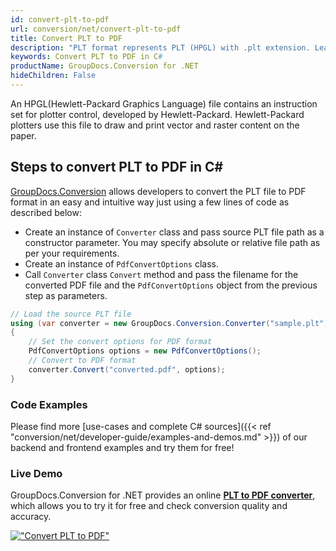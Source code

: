 ```yaml
---
id: convert-plt-to-pdf
url: conversion/net/convert-plt-to-pdf
title: Convert PLT to PDF
description: "PLT format represents PLT (HPGL) with .plt extension. Learn how to convert PLT to PDF file programmatically in C# language using GroupDocs.Conversion for .NET library."
keywords: Convert PLT to PDF in C#
productName: GroupDocs.Conversion for .NET
hideChildren: False
---
```


An HPGL(Hewlett-Packard Graphics Language) file contains an instruction set for plotter control, developed by Hewlett-Packard. Hewlett-Packard plotters use this file to draw and print vector and raster content on the paper.

## Steps to convert PLT to PDF in C#

[GroupDocs.Conversion](https://products.groupdocs.com/conversion/net) allows developers to convert the PLT file to PDF format in an easy and intuitive way just using a few lines of code as described below:

* Create an instance of `Converter` class and pass source PLT file path as a constructor parameter. You may specify absolute or relative file path as per your requirements. 
* Create an instance of `PdfConvertOptions` class.
* Call `Converter` class `Convert` method and pass the filename for the converted PDF file and the `PdfConvertOptions` object from the previous step as parameters.

```csharp
// Load the source PLT file
using (var converter = new GroupDocs.Conversion.Converter("sample.plt"))
{
    // Set the convert options for PDF format
    PdfConvertOptions options = new PdfConvertOptions();
    // Convert to PDF format
    converter.Convert("converted.pdf", options);
}
```

### Code Examples

Please find more [use-cases and complete C# sources]({{< ref "conversion/net/developer-guide/examples-and-demos.md" >}}) of our backend and frontend examples and try them for free!

### Live Demo

GroupDocs.Conversion for .NET provides an online [**PLT to PDF converter**](https://products.groupdocs.app/conversion/plt-to-pdf), which allows you to try it for free and check conversion quality and accuracy.

[!["Convert PLT to PDF"](conversion/net/images/convert-plt-to-pdf.png)](https://products.groupdocs.app/conversion/plt-to-pdf)